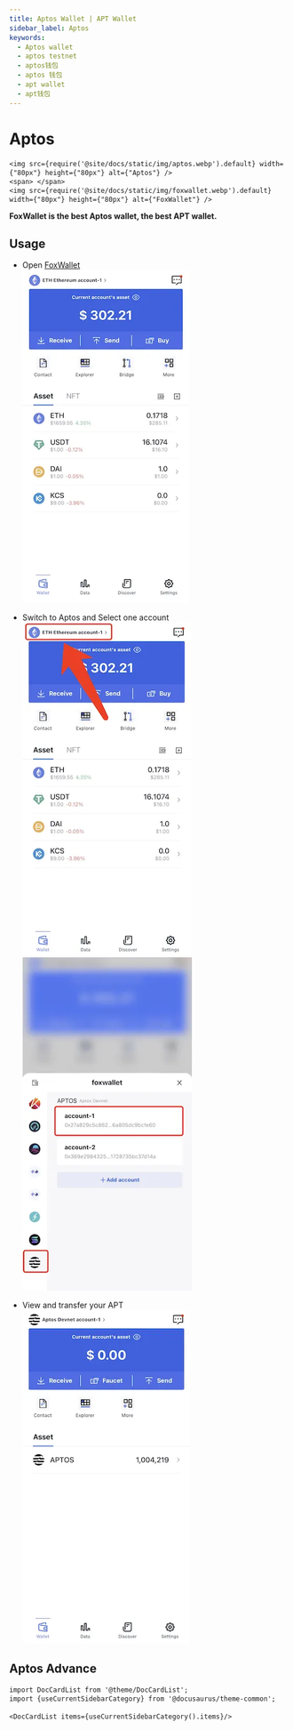 ```yaml
---
title: Aptos Wallet | APT Wallet
sidebar_label: Aptos
keywords:
  - Aptos wallet
  - aptos testnet
  - aptos钱包
  - aptos 钱包
  - apt wallet
  - apt钱包
---
```


# Aptos

```mdx-code-block
<img src={require('@site/docs/static/img/aptos.webp').default} width={"80px"} height={"80px"} alt={"Aptos"} />
<span> </span>
<img src={require('@site/docs/static/img/foxwallet.webp').default} width={"80px"} height={"80px"} alt={"FoxWallet"} />
```

**FoxWallet is the best Aptos wallet, the best APT wallet.**

## Usage

* Open [FoxWallet](https://foxwallet.com/)  
  ![](../img/wallet-eth.webp)

* Switch to Aptos and Select one account  
  ![](../img/switch-wallet.webp)![](../img/switch-aptos.webp)

* View and transfer your APT  
  ![](../img/wallet-aptos.webp)  

## Aptos Advance

```mdx-code-block
import DocCardList from '@theme/DocCardList';
import {useCurrentSidebarCategory} from '@docusaurus/theme-common';

<DocCardList items={useCurrentSidebarCategory().items}/>
```